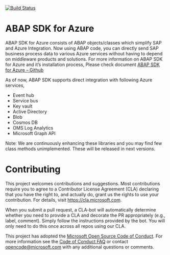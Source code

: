 [![Build Status](https://dev.azure.com/ms/ABAP-SDK-for-Azure/_apis/build/status/Microsoft.ABAP-SDK-for-Azure?branchName=master)](https://dev.azure.com/ms/ABAP-SDK-for-Azure/_build/latest?definitionId=97&branchName=master)

# ABAP SDK for Azure

ABAP SDK for Azure consists of ABAP objects/classes which simplify SAP and Azure Integration. Now using ABAP code, you can directly send SAP business process data to various Azure services without having to depend on middleware products and solutions.
For more information on ABAP SDK for Azure and it’s installation process,
Please check document [ABAP SDK for Azure – Github](https://github.com/Microsoft/ABAP-SDK-for-Azure/blob/master/ABAP%20SDK%20for%20Azure%20-%20Github.pdf)


As of now, ABAP SDK supports direct integration with following Azure services,
* Event hub
* Service bus
* Key vault
* Active Directory
* Blob
* Cosmos DB
* OMS Log Analytics
* Microsoft Graph API

Note: We are continuously enhancing these libraries and you may find few class methods unimplemented. These will be released in next versions.


# Contributing

This project welcomes contributions and suggestions.  Most contributions require you to agree to a
Contributor License Agreement (CLA) declaring that you have the right to, and actually do, grant us
the rights to use your contribution. For details, visit https://cla.microsoft.com.

When you submit a pull request, a CLA-bot will automatically determine whether you need to provide
a CLA and decorate the PR appropriately (e.g., label, comment). Simply follow the instructions
provided by the bot. You will only need to do this once across all repos using our CLA.

This project has adopted the [Microsoft Open Source Code of Conduct](https://opensource.microsoft.com/codeofconduct/).
For more information see the [Code of Conduct FAQ](https://opensource.microsoft.com/codeofconduct/faq/) or
contact [opencode@microsoft.com](mailto:opencode@microsoft.com) with any additional questions or comments.

